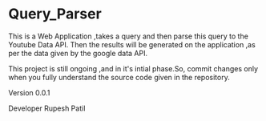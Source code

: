 # Query_Parser
This is a Web Application ,takes a query and then parse this query to the Youtube Data API. Then the results will be generated on the application ,as per the data given by the google data API.

This project is still ongoing ,and in it's intial phase.So, commit changes only when you fully understand the source code given in the repository.

Version 0.0.1

Developer Rupesh Patil
